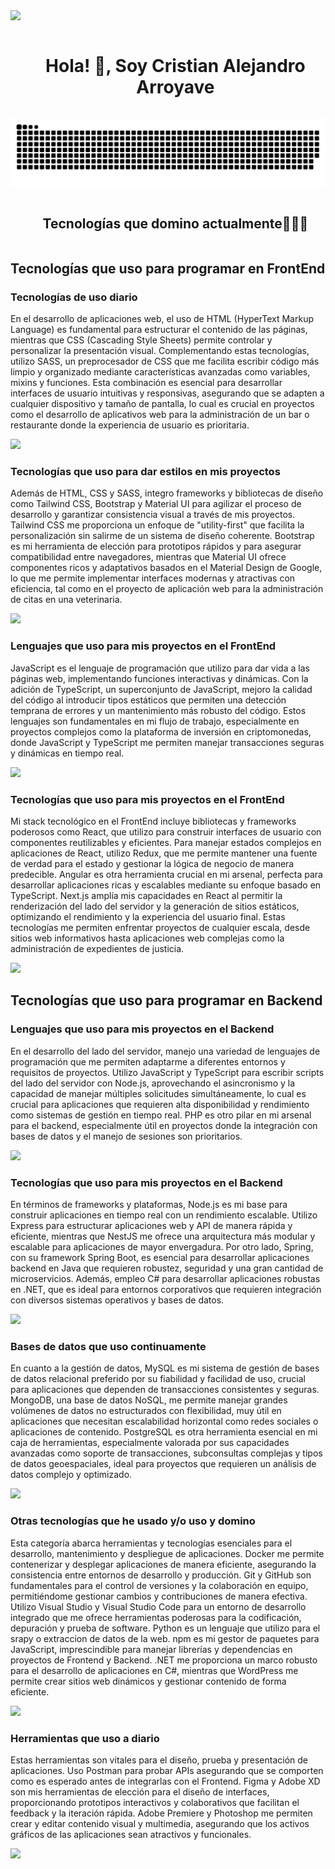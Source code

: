 <!--horizontal divider(gradiant)-->
<img src="https://user-images.githubusercontent.com/73097560/115834477-dbab4500-a447-11eb-908a-139a6edaec5c.gif">

<!--h1 without bottom border-->
<div id="user-content-toc">
  <ul align="center">
    <summary><h1 style="display: inline-block">Hola! 👋, Soy Cristian Alejandro Arroyave</h1></summary>
  </ul>
</div>


<!--- snake -->
<div align="center">
  <img  src="https://github.com/1999AZZAR/1999AZZAR/blob/readme/resources/img/grid-snake.svg"
       alt="snake" /></a>
</div>

<div id="user-content-toc">
  <ul align="center">
    <summary><h2 style="display: inline-block">Tecnologías que domino actualmente👨🏻‍💻</h2></summary>
  </ul>
</div>
<!--tech stack icons-->
<h2>Tecnologías que uso para programar en FrontEnd</h2>
<h3>Tecnologías de uso diario</h3>
En el desarrollo de aplicaciones web, el uso de HTML (HyperText Markup Language) es fundamental para estructurar el contenido de las páginas, mientras que CSS (Cascading Style Sheets) permite controlar y personalizar la presentación visual. Complementando estas tecnologías, utilizo SASS, un preprocesador de CSS que me facilita escribir código más limpio y organizado mediante características avanzadas como variables, mixins y funciones. Esta combinación es esencial para desarrollar interfaces de usuario intuitivas y responsivas, asegurando que se adapten a cualquier dispositivo y tamaño de pantalla, lo cual es crucial en proyectos como el desarrollo de aplicativos web para la administración de un bar o restaurante donde la experiencia de usuario es prioritaria.
<p align="left">
  <a href="https://skillicons.dev">
    <img src="https://skillicons.dev/icons?i=html,css,sass&perline=14" />
  </a>
</p>
<h3>Tecnologías que uso para dar estilos en mis proyectos</h3>
Además de HTML, CSS y SASS, integro frameworks y bibliotecas de diseño como Tailwind CSS, Bootstrap y Material UI para agilizar el proceso de desarrollo y garantizar consistencia visual a través de mis proyectos. Tailwind CSS me proporciona un enfoque de "utility-first" que facilita la personalización sin salirme de un sistema de diseño coherente. Bootstrap es mi herramienta de elección para prototipos rápidos y para asegurar compatibilidad entre navegadores, mientras que Material UI ofrece componentes ricos y adaptativos basados en el Material Design de Google, lo que me permite implementar interfaces modernas y atractivas con eficiencia, tal como en el proyecto de aplicación web para la administración de citas en una veterinaria.
<p align="left">
  <a href="https://skillicons.dev">
    <img src="https://skillicons.dev/icons?i=html,css,sass,tailwind,bootstrap,materialui&perline=14" />
  </a>
</p>
<h3>Lenguajes que uso para mis proyectos en el FrontEnd</h3>
JavaScript es el lenguaje de programación que utilizo para dar vida a las páginas web, implementando funciones interactivas y dinámicas. Con la adición de TypeScript, un superconjunto de JavaScript, mejoro la calidad del código al introducir tipos estáticos que permiten una detección temprana de errores y un mantenimiento más robusto del código. Estos lenguajes son fundamentales en mi flujo de trabajo, especialmente en proyectos complejos como la plataforma de inversión en criptomonedas, donde JavaScript y TypeScript me permiten manejar transacciones seguras y dinámicas en tiempo real.
<p align="left">
  <a href="https://skillicons.dev">
    <img src="https://skillicons.dev/icons?i=js,ts&perline=14" />
  </a>
</p>
<h3>Tecnologías que uso para mis proyectos en el FrontEnd</h3>
Mi stack tecnológico en el FrontEnd incluye bibliotecas y frameworks poderosos como React, que utilizo para construir interfaces de usuario con componentes reutilizables y eficientes. Para manejar estados complejos en aplicaciones de React, utilizo Redux, que me permite mantener una fuente de verdad para el estado y gestionar la lógica de negocio de manera predecible. Angular es otra herramienta crucial en mi arsenal, perfecta para desarrollar aplicaciones ricas y escalables mediante su enfoque basado en TypeScript. Next.js amplía mis capacidades en React al permitir la renderización del lado del servidor y la generación de sitios estáticos, optimizando el rendimiento y la experiencia del usuario final. Estas tecnologías me permiten enfrentar proyectos de cualquier escala, desde sitios web informativos hasta aplicaciones web complejas como la administración de expedientes de justicia.
<p align="left">
  <a href="https://skillicons.dev">
    <img src="https://skillicons.dev/icons?i=react,reactivex,redux,angular,nextjs&perline=14" />
  </a>
</p>
<h2>Tecnologías que uso para programar en Backend</h2>
<h3>Lenguajes que uso para mis proyectos en el Backend</h3>
En el desarrollo del lado del servidor, manejo una variedad de lenguajes de programación que me permiten adaptarme a diferentes entornos y requisitos de proyectos. Utilizo JavaScript y TypeScript para escribir scripts del lado del servidor con Node.js, aprovechando el asincronismo y la capacidad de manejar múltiples solicitudes simultáneamente, lo cual es crucial para aplicaciones que requieren alta disponibilidad y rendimiento como sistemas de gestión en tiempo real. PHP es otro pilar en mi arsenal para el backend, especialmente útil en proyectos donde la integración con bases de datos y el manejo de sesiones son prioritarios.
<p align="left">
  <a href="https://skillicons.dev">
    <img src="https://skillicons.dev/icons?i=js,ts,php,java&perline=14" />
  </a>
</p>
<h3>Tecnologías que uso para mis proyectos en el Backend</h3>
En términos de frameworks y plataformas, Node.js es mi base para construir aplicaciones en tiempo real con un rendimiento escalable. Utilizo Express para estructurar aplicaciones web y API de manera rápida y eficiente, mientras que NestJS me ofrece una arquitectura más modular y escalable para aplicaciones de mayor envergadura. Por otro lado, Spring, con su framework Spring Boot, es esencial para desarrollar aplicaciones backend en Java que requieren robustez, seguridad y una gran cantidad de microservicios. Además, empleo C# para desarrollar aplicaciones robustas en .NET, que es ideal para entornos corporativos que requieren integración con diversos sistemas operativos y bases de datos.
<p align="left">
  <a href="https://skillicons.dev">
    <img src="https://skillicons.dev/icons?i=nodejs,nestjs,express,spring,cs&perline=14" />
  </a>
</p>
<h3>Bases de datos que uso continuamente</h3>
En cuanto a la gestión de datos, MySQL es mi sistema de gestión de bases de datos relacional preferido por su fiabilidad y facilidad de uso, crucial para aplicaciones que dependen de transacciones consistentes y seguras. MongoDB, una base de datos NoSQL, me permite manejar grandes volúmenes de datos no estructurados con flexibilidad, muy útil en aplicaciones que necesitan escalabilidad horizontal como redes sociales o aplicaciones de contenido. PostgreSQL es otra herramienta esencial en mi caja de herramientas, especialmente valorada por sus capacidades avanzadas como soporte de transacciones, subconsultas complejas y tipos de datos geoespaciales, ideal para proyectos que requieren un análisis de datos complejo y optimizado.
<p align="left">
  <a href="https://skillicons.dev">
    <img src="https://skillicons.dev/icons?i=mysql,mongodb,postgres&perline=14" />
  </a>
</p>
<h3>Otras tecnologías que he usado y/o uso y domino</h3>
Esta categoría abarca herramientas y tecnologías esenciales para el desarrollo, mantenimiento y despliegue de aplicaciones. Docker me permite contenerizar y desplegar aplicaciones de manera eficiente, asegurando la consistencia entre entornos de desarrollo y producción. Git y GitHub son fundamentales para el control de versiones y la colaboración en equipo, permitiéndome gestionar cambios y contribuciones de manera efectiva. Utilizo Visual Studio y Visual Studio Code para un entorno de desarrollo integrado que me ofrece herramientas poderosas para la codificación, depuración y prueba de software. Python es un lenguaje que utilizo para el srapy o extraccion de datos de la web. npm es mi gestor de paquetes para JavaScript, imprescindible para manejar librerías y dependencias en proyectos de Frontend y Backend. .NET me proporciona un marco robusto para el desarrollo de aplicaciones en C#, mientras que WordPress me permite crear sitios web dinámicos y gestionar contenido de forma eficiente.
<p align="left">
  <a href="https://skillicons.dev">
    <img src="https://skillicons.dev/icons?i=docker,git,github,visualstudio,py,npm,dotnet,vscode,wordpress&perline=14" />
  </a>
</p>
<h3>Herramientas que uso a diario</h3>
Estas herramientas son vitales para el diseño, prueba y presentación de aplicaciones. Uso Postman para probar APIs asegurando que se comporten como es esperado antes de integrarlas con el Frontend. Figma y Adobe XD son mis herramientas de elección para el diseño de interfaces, proporcionando prototipos interactivos y colaborativos que facilitan el feedback y la iteración rápida. Adobe Premiere y Photoshop me permiten crear y editar contenido visual y multimedia, asegurando que los activos gráficos de las aplicaciones sean atractivos y funcionales.
<p align="left">
  <a href="https://skillicons.dev">
    <img src="https://skillicons.dev/icons?i=postman,figma,xd,pr,ps&perline=14" />
  </a>
</p>
